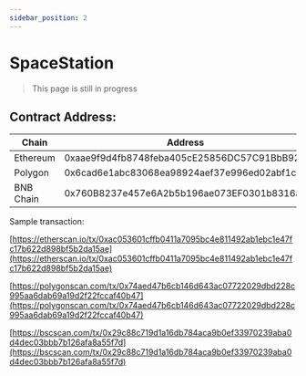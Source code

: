 ```yaml
---
sidebar_position: 2
---
```


# SpaceStation

> This page is still in progress

## Contract Address:

| Chain     | Address                                    |
| --------- | ------------------------------------------ |
| Ethereum  | 0xaae9f9d4fb8748feba405cE25856DC57C91BbB92 |
| Polygon   | 0x6cad6e1abc83068ea98924aef37e996ed02abf1c |
| BNB Chain | 0x760B8237e457e6A2b5b196ae073EF0301b8316a2 |

Sample transaction:

[https://etherscan.io/tx/0xac053601cffb0411a7095bc4e811492ab1ebc1e47fc17b622d898bf5b2da15ae](https://etherscan.io/tx/0xac053601cffb0411a7095bc4e811492ab1ebc1e47fc17b622d898bf5b2da15ae)

[https://polygonscan.com/tx/0x74aed47b6cb146d643ac07722029dbd228c995aa6dab69a19d2f22fccaf40b47](https://polygonscan.com/tx/0x74aed47b6cb146d643ac07722029dbd228c995aa6dab69a19d2f22fccaf40b47)

[https://bscscan.com/tx/0x29c88c719d1a16db784aca9b0ef33970239aba0d4dec03bbb7b126afa8a55f7d](https://bscscan.com/tx/0x29c88c719d1a16db784aca9b0ef33970239aba0d4dec03bbb7b126afa8a55f7d)
